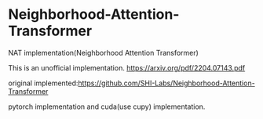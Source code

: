# Neighborhood-Attention-Transformer
NAT implementation(Neighborhood Attention Transformer)

This is an unofficial implementation. https://arxiv.org/pdf/2204.07143.pdf

original implemented:https://github.com/SHI-Labs/Neighborhood-Attention-Transformer

pytorch implementation and cuda(use cupy) implementation. 

